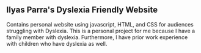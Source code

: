 ## Ilyas Parra's Dyslexia Friendly Website
Contains personal website using javascript, HTML, and CSS for audiences struggling with Dyslexia. 
This is a personal project for me because I have a family member with dyslexia. Furthermore, I have prior work experience with children who have dyslexia as well. 
